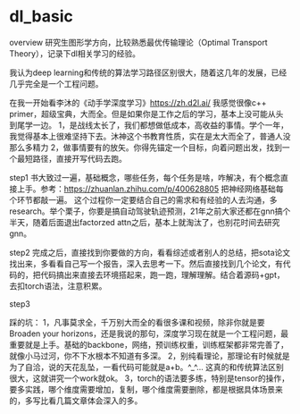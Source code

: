 # dl_basic
overview
研究生图形学方向，比较熟悉最优传输理论（Optimal Transport Theory），记录下dl相关学习的经验。

我认为deep learning和传统的算法学习路径区别很大，随着这几年的发展，已经几乎完全是一个工程问题。

在我一开始看李沐的《动手学深度学习》https://zh.d2l.ai/ 我感觉很像c++ primer，超级宝典，大而全。但是如果你是工作之后的学习，基本上没可能从头到尾学一边。
1，是战线太长了，我们都想做低成本，高收益的事情。学个一年，我觉得基本上很难坚持下去。沐神这个书教育性质，实在是太大而全了，普通人没那么多精力
2，做事情要有的放矢。你得先锚定一个目标，向着问题出发，找到一个最短路径，直接开写代码去跑。

step1
书大致过一遍，基础概念，哪些任务，每个任务是啥，咋解决，有个概念直接上手。参考：https://zhuanlan.zhihu.com/p/400628805 把神经网络基础每个环节都敲一遍。
这个过程你一定要结合自己的需求和有经验的人去沟通，多research。举个栗子，你要是搞自动驾驶轨迹预测，21年之前大家还都在gnn搞个半天，随着后面退出factorzed attn之后，基本上就淘汰了，也别花时间去研究gnn。

step2
完成之后，直接找到你要做的方向，看看综述或者别人的总结，把sota论文找出来，多看看自己写一个报告，深入去思考一下。然后直接找到几个论文，有代码的，把代码搞出来直接去环境搭起来，跑一跑，理解理解。结合着源码+gpt，去扣torch语法，注意积累。

step3


踩的坑：
1，凡事莫求全，千万别大而全的看很多课和视频，除非你就是要Broaden your horizons，还是我说的那句，深度学习现在就是一个工程问题，最重要就是上手。基础的backbone，网络，预训练权重，训练框架都非常完善了，就像小马过河，你不下水根本不知道有多深。
2，别纯看理论，那理论有时候就是为了自洽，说的天花乱坠，一看代码可能就是a+b。^_^... 这真的和传统算法区别很大，这就讲究一个work就ok。
3，torch的语法要多练，特别是tensor的操作，要多实践，哪个维度需要增加，复制，哪个维度需要删除，都是根据具体场景来的，多写比看几篇文章体会深入的多。



